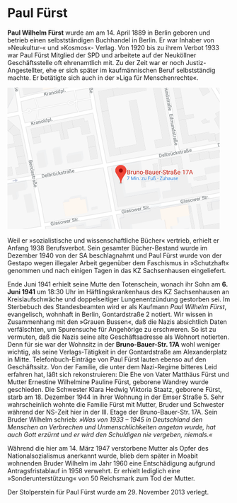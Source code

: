 # Paul Fürst

**Paul Wilhelm Fürst** wurde am  am 14. April 1889 in Berlin geboren und betrieb einen selbstständigen Buchhandel in Berlin. Er war Inhaber von »Neukultur-« und »Kosmos«- Verlag. Von 1920 bis zu ihrem Verbot 1933 war Paul Fürst Mitglied der SPD und arbeitete auf der Neuköllner Geschäftsstelle oft ehrenamtlich mit. Zu der Zeit war er noch Justiz-Angestellter, ehe er sich später im kaufmännischen Beruf selbstständig machte. Er betätigte sich auch in der »Liga für Menschenrechte«.

![Karte Bruno-Bauer-Straße 17A](images/brunobauerstrasse17a.png)

Weil er »sozialistische und wissenschaftliche Bücher« vertrieb, erhielt er Anfang 1938 Berufsverbot. Sein gesamter Bücher-Bestand wurde im Dezember 1940 von der SA beschlagnahmt und Paul Fürst wurde von der Gestapo wegen illegaler Arbeit gegenüber dem Faschismus in »Schutzhaft« genommen und nach einigen Tagen in das KZ Sachsenhausen eingeliefert.

Ende Juni 1941 erhielt seine Mutte den Totenschein, wonach ihr Sohn am **6. Juni 1941** um 18:30 Uhr im Häftlingskrankenhaus des KZ Sachsenhausen an Kreislaufschwäche und doppelseitiger Lungenentzündung gestorben sei. Im Sterbebuch des Standesbeamten wird er als Kaufmann *Paul Wilhelm Fürst*, evangelisch, wohnhaft in Berlin, Gontardstraße 2 notiert. Wir wissen in Zusammenhang mit den »Grauen Bussen«, daß die Nazis absichtlich Daten verfälschten, um Spurensuche für Angehörige zu erschweren. So ist zu vermuten, daß die Nazis seine alte Geschäftsadresse als Wohnort notierten. Denn für sie war der Wohnsitz in der **Bruno-Bauer-Str. 17A** wohl weniger wichtig, als seine Verlags-Tätigkeit in der Gontardstraße am Alexanderplatz in Mitte. Telefonbuch-Einträge von Paul Fürst lauten ebenso auf den Geschäftssitz. Von der Familie, die unter dem Nazi-Regime bitteres Leid erfahren hat, läßt sich rekonstruieren: Die Ehe von Vater Matthäus Fürst und Mutter Ernestine Wilhelmine Pauline Fürst, geborene Wandrey wurde geschieden. Die Schwester Klara Hedwig Viktoria Staatz, geborene Fürst, starb am 18. Dezember 1944 in ihrer Wohnung in der Emser Straße 5. Sehr wahrscheinlich wohnte die Familie Fürst mit Mutter, Bruder und Schwester während der NS-Zeit hier in der III. Etage der Bruno-Bauer-Str. 17A. Sein Bruder Wilhelm schrieb: *»Was von 1933 – 1945 in Deutschland den Menschen an Verbrechen und Unmenschlichkeiten angetan wurde, hat auch Gott erzürnt und er wird den Schuldigen nie vergeben, niemals.«*

Während die hier am 14. März 1947 verstorbene Mutter als Opfer des Nationalsozialismus anerkannt wurde, blieb dem später in Moabit wohnenden Bruder Wilhelm im Jahr 1960 eine Entschädigung aufgrund Antragsfristablauf in 1958 verwehrt. Er erhielt lediglich eine »Sonderunterstützung« von 50 Reichsmark zum Tod der Mutter.

Der Stolperstein für Paul Fürst wurde am 29. November 2013 verlegt.

>